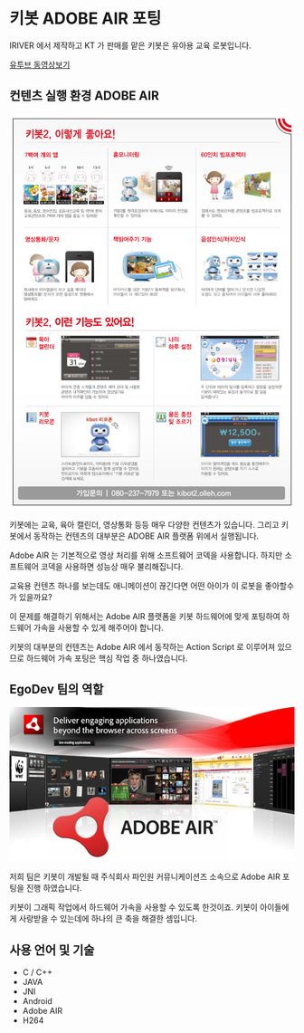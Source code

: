 # 키봇 ADOBE AIR 포팅

IRIVER 에서 제작하고 KT 가 판매를 맡은 키봇은 유아용 교육 로봇입니다. 

[유투브 동영상보기](https://www.youtube.com/watch?v=PXIi_okbaBg)




## 컨텐츠 실행 환경 ADOBE AIR


<img src="./keybot-contents.png" width="800px" />


키봇에는 교육, 육아 캘린더, 영상통화 등등 매우 다양한 컨텐츠가 있습니다. 그리고 키봇에서 동작하는 컨텐츠의 대부분은 ADOBE AIR 플랫폼 위에서 실행됩니다. 

Adobe AIR 는 기본적으로 영상 처리를 위해 소프트웨어 코덱을 사용합니다. 하지만 소프트웨어 코덱을 사용하면 성능상 매우 불리해집니다. 

교육용 컨텐츠 하나를 보는데도 애니메이션이 끊긴다면 어떤 아이가 이 로봇을 좋아할수가 있을까요?

이 문제를 해결하기 위해서는 Adobe AIR 플랫폼을 키봇 하드웨어에 맞게 포팅하여 하드웨어 가속을 사용할 수 있게 해주어야 합니다.

키봇의 대부분의 컨텐츠는 Adobe AIR 에서 동작하는 Action Script 로 이루어져 있으므로 하드웨어 가속 포팅은 핵심 작업 중 하나였습니다. 

## EgoDev 팀의 역할

<img src="./adobe-air.jpg" width="800px" />


저희 팀은 키봇이 개발될 때 주식회사 파인원 커뮤니케이션즈 소속으로 Adobe AIR 포팅을 진행 하였습니다. 

키봇이  그래픽 작업에서 하드웨어 가속을 사용할 수 있도록 한것이죠. 키봇이 아이들에게 사랑받을 수 있는데에 하나의 큰 축을 해결한 셈입니다.


## 사용 언어 및 기술

* C / C++
* JAVA
* JNI
* Android
* Adobe AIR
* H264
